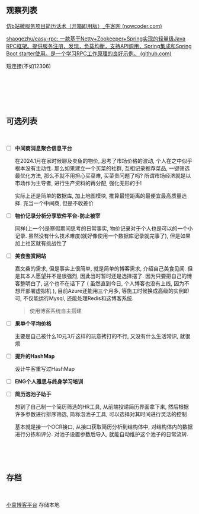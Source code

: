 ‍

‍

## 观察列表

[仿b站微服务项目简历话术（开箱即用版）_牛客网 (nowcoder.com)](https://www.nowcoder.com/feed/main/detail/787da9e468f343039b50014739030311?sourceSSR=search)

[shaogezhu/easy-rpc: 一款基于Netty+Zookeeper+Spring实现的轻量级Java RPC框架。提供服务注册，发现，负载均衡，支持API调用，Spring集成和Spring Boot starter使用。是一个学习RPC工作原理的良好示例。 (github.com)](https://github.com/shaogezhu/easy-rpc)

短连接(不如12306)

‍

‍

‍

## 可选列表

‍

* [ ] **中间商消息聚合信息平台**

  在2024.1月在家时候聊及卖鱼的物价, 思考了市场价格的波动, 个人在之中似乎根本没有主动性. 那么如果建立一个买菜的社群, 互相记录推荐菜品, 一键筛选最优化方法, 那么不就不用担心买菜难, 买菜贵问题了吗? 所谓市场经济就是以市场作为主导者, 进行生产资料的再分配, 强化无形的手!

  实际上还是简单的数据库, 加上地图模块, 推算最短距离的最便宜最高质量选择. 充当一个中间商, 但是不收差价
* [ ] **物价记录分析分享软件平台-防止被宰**

  同样(上一个)是寒假期间思考的日常事实, 物价记录对于个人也是可以的一个小记录. 虽然没有什么技术难度(就好像使用一个数据库记录就完事了), 但是如果加上社区就有挑战性了
* [ ] **美食鉴赏网站**

  嘉文桑的需求, 但是事实上很简单, 就是简单的博客需求, 介绍自己美食见闻. 但是其本人愿望并不是很强烈, 因此当时暂时还是选择摆了. 因为只要把自己的博客整明白了, 这个也不在话下了 ( 虽然直到今日, 个人博客也没有上线, 因为不想开部署虚拟机 ), 目前Azure还能用三个月多, 等施工时候换成高级的实例即可, 不仅能运行Mysql, 还能处理Redis和这博客系统.

  > 使用博客系统自主搭建
  >
* [ ] **果单个平均价格**

  主要是自己被什么10元3斤这样的玩意拷打的不行, 又没有什么生活常识, 就很烦
* [ ] **提升的HashMap**  

  设计牛客重写过HashMap
* [ ] **ENG个人雅思与终身学习培训**
* [ ] **简历泡池子助手**

  想到了自己制一个简历筛选的HR工具, 从前端投递简历界面拿下来, 然后根据许多参数进行排序筛选, 简称泡池子工具, 可以选择对其时间进行灵活的控制

  基本就是接一个OCR接口, 从接口获取简历分析到结构体中, 对结构体内的数据进行分拣和评分. 对池子设置参数后导入, 就能自动维护这个池子的日常流转.

‍

‍

## 存档

‍

[小袁博客平台](https://github.com/xiaoyuanboke) 存储本地

‍
